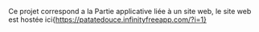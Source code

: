 Ce projet correspond a la Partie applicative liée à un site web, le site web est hostée ici{https://patatedouce.infinityfreeapp.com/?i=1}

